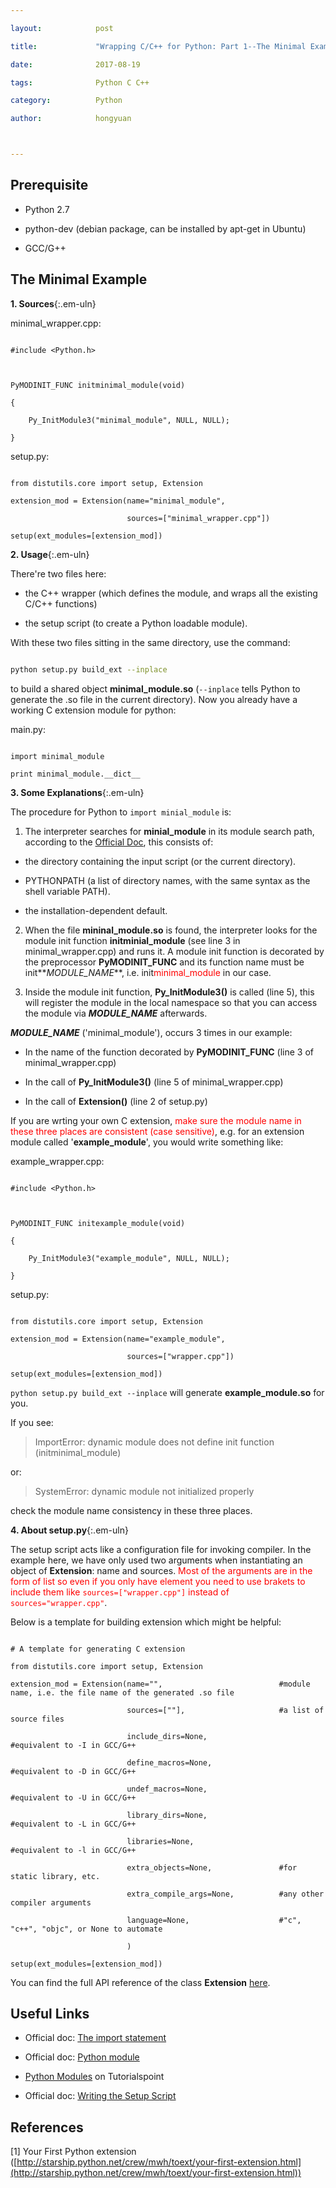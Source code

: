 ---
layout:            post
title:             "Wrapping C/C++ for Python: Part 1--The Minimal Example"
date:              2017-08-19
tags:              Python C C++
category:          Python
author:            hongyuan

---



## Prerequisite
 * Python 2.7
 * python-dev (debian package, can be installed by apt-get in Ubuntu)
 * GCC/G++



## The Minimal Example

**1. Sources**{:.em-uln}

<div class="div-nm">minimal_wrapper.cpp:</div>
```cpp{:.line-numbers}
#include <Python.h>

PyMODINIT_FUNC initminimal_module(void)
{
	Py_InitModule3("minimal_module", NULL, NULL);
}
```
<div class="div-nm">setup.py:</div>
```python{:.line-numbers}
from distutils.core import setup, Extension
extension_mod = Extension(name="minimal_module",
                          sources=["minimal_wrapper.cpp"])
setup(ext_modules=[extension_mod])
```

**2. Usage**{:.em-uln}

There're two files here: 
 * the C\+\+ wrapper (which defines the module, and wraps all the existing C/C\+\+ functions)
 * the setup script (to create a Python loadable module).

With these two files sitting in the same directory, use the command:

```bash
python setup.py build_ext --inplace
```

to build a shared object **minimal_module.so** (`--inplace` tells Python to generate the .so file in the current directory). Now you already have a working C extension module for python:
<div class="div-nm">main.py:</div>
```python{:.line-numbers}
import minimal_module
print minimal_module.__dict__
```



**3. Some Explanations**{:.em-uln}

The procedure for Python to `import minial_module` is:

 1. The interpreter searches for **minial_module** in its module search path, according to the [Official Doc](https://docs.python.org/2/tutorial/modules.html#the-module-search-path), this consists of:
   * the directory containing the input script (or the current directory).
   * PYTHONPATH (a list of directory names, with the same syntax as the shell variable PATH).
   * the installation-dependent default.
 2. When the file **mininal_module.so** is found, the interpreter looks for the module init function **initminial_module** (see line 3 in minimal\_wrapper.cpp) and runs it. A module init function is decorated by the preprocessor **PyMODINIT_FUNC** and its function name must be init**_MODULE\_NAME_**, i.e. init<span style="color:red">minimal_module</span> in our case.
 3. Inside the module init function, **Py_InitModule3()** is called (line 5), this will register the module in the local namespace so that you can access the module via **_MODULE\_NAME_** afterwards.

**_MODULE\_NAME_** ('minimal_module'), occurs 3 times in our example:

 * In the name of the function decorated by **PyMODINIT_FUNC** (line 3 of minimal_wrapper.cpp)
 * In the call of **Py_InitModule3()** (line 5 of minimal_wrapper.cpp)
 * In the call of **Extension()** (line 2 of setup.py)

If you are wrting your own C extension, <span style="color:red">make sure the module name in these three places are consistent (case sensitive)</span>, e.g. for an extension module called '**example_module**', you would write something like:

<div class="div-nm">example_wrapper.cpp:</div>
```cpp{:.line-numbers}
#include <Python.h>

PyMODINIT_FUNC initexample_module(void)
{
	Py_InitModule3("example_module", NULL, NULL);
}
```

<div class="div-nm">setup.py:</div>
```python{:.line-numbers}
from distutils.core import setup, Extension
extension_mod = Extension(name="example_module",
                          sources=["wrapper.cpp"])
setup(ext_modules=[extension_mod])
```

`python setup.py build_ext --inplace` will generate **example_module.so** for you.

If you see:
> ImportError: dynamic module does not define init function (initminimal_module)

or:

> SystemError: dynamic module not initialized properly

check the module name consistency in these three places.

**4. About setup.py**{:.em-uln}

The setup script acts like a configuration file for invoking compiler. In the example here, we have only used two arguments when instantiating an object of **Extension**: name and sources. <span style="color:red">Most of the arguments are in the form of list so even if you only have element you need to use brakets to include them like `sources=["wrapper.cpp"]` instead of `sources="wrapper.cpp"`</span>.


Below is a template for building extension which might be helpful:

```python{:.line-numbers}
# A template for generating C extension
from distutils.core import setup, Extension
extension_mod = Extension(name="",                          #module name, i.e. the file name of the generated .so file
                          sources=[""],                     #a list of source files
                          include_dirs=None,                #equivalent to -I in GCC/G++
                          define_macros=None,               #equivalent to -D in GCC/G++
                          undef_macros=None,                #equivalent to -U in GCC/G++
                          library_dirs=None,                #equivalent to -L in GCC/G++
                          libraries=None,                   #equivalent to -l in GCC/G++
                          extra_objects=None,               #for static library, etc.
                          extra_compile_args=None,          #any other compiler arguments
                          language=None,                    #"c", "c++", "objc", or None to automate
                          )
setup(ext_modules=[extension_mod])
```

You can find the full API reference of the class **Extension** [here](https://docs.python.org/2/distutils/apiref.html#distutils.core.Extension).



## Useful Links
* Official doc: [The import statement](https://docs.python.org/2.7/reference/simple_stmts.html#import)
* Official doc: [Python module](https://docs.python.org/2/tutorial/modules.html#modules)
* [Python Modules](http://www.tutorialspoint.com/python/python_modules.htm) on Tutorialspoint
* Official doc: [Writing the Setup Script](https://docs.python.org/2/distutils/setupscript.html)


## References
\[1] Your First Python extension ([http://starship.python.net/crew/mwh/toext/your-first-extension.html](http://starship.python.net/crew/mwh/toext/your-first-extension.html))